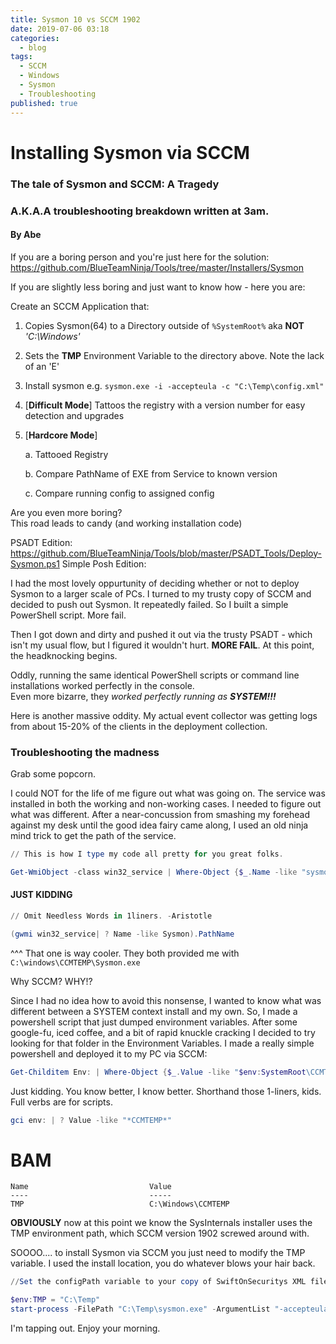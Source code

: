 ```yaml
---
title: Sysmon 10 vs SCCM 1902
date: 2019-07-06 03:18
categories:
  - blog
tags:
  - SCCM
  - Windows
  - Sysmon
  - Troubleshooting
published: true
---
```

# Installing Sysmon via SCCM

### The tale of Sysmon and SCCM:  A Tragedy
### A.K.A.A troubleshooting breakdown written at 3am. 

#### By Abe

If you are a boring person and you're just here for the solution: https://github.com/BlueTeamNinja/Tools/tree/master/Installers/Sysmon

If you are slightly less boring and just want to know how - here you are: 

Create an SCCM Application that: 
1. Copies Sysmon(64) to a Directory outside of ```%SystemRoot%``` aka **NOT** *'C:\Windows\'* 
2. Sets the **TMP** Environment Variable to the directory above.  Note the lack of an 'E'
3. Install sysmon e.g. ```sysmon.exe -i -accepteula -c "C:\Temp\config.xml"```
4. [**Difficult Mode**]  Tattoos the registry with a version number for easy detection and upgrades
5. [**Hardcore Mode**]

    a. Tattooed Registry

    b. Compare PathName of EXE from Service to known version

    c. Compare running config to assigned config

Are you even more boring?  
This road leads to candy (and working installation code) 

PSADT Edition: https://github.com/BlueTeamNinja/Tools/blob/master/PSADT_Tools/Deploy-Sysmon.ps1
Simple Posh Edition: 

I had the most lovely oppurtunity of deciding whether or not to deploy Sysmon to a larger scale of PCs.  I turned to my trusty copy of SCCM and decided to push out Sysmon.  It repeatedly failed.  So I built a simple PowerShell script.  More fail. 

Then I got down and dirty and pushed it out via the trusty PSADT - which isn't my usual flow, but I figured it wouldn't hurt.  **MORE FAIL**.  At this point, the headknocking begins. 

Oddly, running the same identical PowerShell scripts or command line installations worked perfectly in the console.  
Even more bizarre, they *worked perfectly running as **SYSTEM!!!***

Here is another massive oddity.  My actual event collector was getting logs from about 15-20% of the clients in the deployment collection.  

### Troubleshooting the madness

Grab some popcorn.

I could NOT for the life of me figure out what was going on.  The service was installed in both the working and non-working cases.  I needed to figure out what was different.  After a near-concussion from smashing my forehead against my desk until the good idea fairy came along, I used an old ninja mind trick to get the path of the service.

```PowerShell
// This is how I type my code all pretty for you great folks. 

Get-WmiObject -class win32_service | Where-Object {$_.Name -like "sysmon"} | Select-object -expandProperty PathName
```
#### JUST KIDDING

```PowerShell
// Omit Needless Words in 1liners. -Aristotle

(gwmi win32_service| ? Name -like Sysmon).PathName
```
^^^ That one is way cooler.  They both provided me with ```C:\windows\CCMTEMP\Sysmon.exe``` 

Why SCCM?  WHY!?  

Since I had no idea how to avoid this nonsense, I wanted to know what was different between a SYSTEM context install and my own.  So, I made a powershell script that just dumped environment variables.  After some google-fu, iced coffee, and a bit of rapid knuckle cracking I decided to try looking for that folder in the Environment Variables.  I made a really simple powershell and deployed it to my PC via SCCM: 

```Powershell
Get-Childitem Env: | Where-Object {$_.Value -like "$env:SystemRoot\CCMTEMP"}
```

Just kidding.  You know better, I know better.  Shorthand those 1-liners, kids.  Full verbs are for scripts. 

```Powershell
gci env: | ? Value -like "*CCMTEMP*"
```
# BAM

```
Name                           Value
----                           -----
TMP                            C:\Windows\CCMTEMP
```

**OBVIOUSLY** now at this point we know the SysInternals installer uses the TMP environment path, which SCCM version 1902 screwed around with.  

SOOOO.... to install Sysmon via SCCM you just need to modify the TMP variable.  I used the install location, you do whatever blows your hair back.

```PowerShell
//Set the configPath variable to your copy of SwiftOnSecuritys XML file

$env:TMP = "C:\Temp"
start-process -FilePath "C:\Temp\sysmon.exe" -ArgumentList "-accepteula -i -c $configPath" -wait

```

I'm tapping out.  Enjoy your morning. 